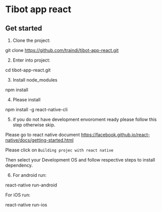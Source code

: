 # Tibot app react

## Get started

1. Clone the project:

git clone https://github.com/traindi/tibot-app-react.git

2. Enter into project: 

cd tibot-app-react.git

3. Install node_modules 

 npm install

4. Please install 

npm install -g react-native-cli

5. if you do not have development envoroment ready please follow this step otherwise skip.

Please go to react native document 
https://facebook.github.io/react-native/docs/getting-started.html

Please click on `Building projec with react native`

Then select your Development OS and follow respective steps to install dependency.

6. For android run:

react-native run-android

For iOS run:

 react-native run-ios
